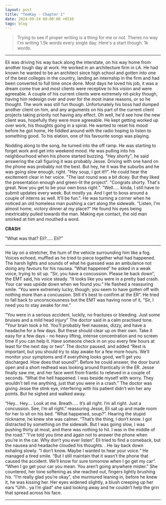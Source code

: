 ```yaml
---
layout: post
title: "TeeKay - Chapter 1"
date: 2024-09-24 00:00:00 +0530
tags: blog
---
```


> Trying to see if proper writing is a thing for me or not. Theres no way I'm writing 1.5k words every single day. Here's a start though. 1k words. 

---


Eli was driving his way back along the interstate, on his way home from another tough day at work. He worked in an architecture firm in LA. He had known he wanted to be an architect since high school and gotten into one of the best colleges in the country, landing an internship in the firm and had been converted to full time once done. Most days he loved his job, it was a dream come true and most clients were receptive to his vision and were agreeable. A couple of his current clients were extremely nit-picky though, having him redesign over and over for the most inane reasons, or so he thought. The work was still fun though. Unfortunately his boss had dumped another client on him, and any arguments on his part of the current client projects taking priority not having any effect. Oh well, he'd see how the new client was, hopefully they were more agreeable. He kept getting worked up over work, his thoughts going in a spiral. He wanted to reset his mood before he got home, He fiddled around with the radio hoping to listen to something good. To his elation, one of his favourite songs was playing. 

Nodding along to the song, he turned into the off ramp. He was starting to forget work and get into weekend mood. He was pulling into his neighbourhood when his phone started buzzing. "Hey shorty", he said answering the call figuring it was probably Jesse. Driving with one hand on the phone was probably not the best. But hey, he it was the suburbs and he was going slow enough, right. 
"Hey soup, I got it!!". 
He could hear the excitement clear in her voice. 
"The last round was a bit dicey. But they liked the presentation enough and green-lit the project". 
"Congrats shorty. That's great. Now you get to be your own boss right.". 
"Well..... kinda, I still have to submit updates every week. But mostly ya. And I get to boss around a couple of interns as well. It'll be fun.". 
He was turning a corner when he noticed an old homeless man pushing a cart along the sidewalk. 
"Listen, I'm almost home, victory dinner at my place?"
He found his eyes being inextricably pulled towards the man. Making eye contact, the old man smirked at him and mouthed a word. 

**CRASH**

”What was that? Eli?….. Eli?”

---

He lay on a stretcher, the hum of the vehicle surrounding him like a fog. Voices echoed, muffled as he tried to piece together what had happened. The harsh lights and sounds of what he guessed was an ambulance not doing any favours for his nausea. ”What happened” he asked in a weak voice, trying to sit up. “Sir, you have a concussion. Please lie back down”, the EMT said, his voice steady. “It looks like you were in a pretty bad crash. Your car was upside down when we found you.” He flashed a reassuring smile. “You were extremely lucky, though; you seem to have gotten off with nothing more than a concussion. Still it’s best to confirm at the ER”. He tried to fall back to unconsciousness but the EMT was having none of it, “Sir, I need you to stay awake for me.”

“You were in a serious accident, luckily, no fractures or bleeding. Just some bruises and a mild head injury” The doctor said in a calm practised tone. “Your brain took a hit. You’ll probably feel nauseas, dizzy, and have a headache for a few days. But these should clear up on their own. Take it easy for a few days - no heavy lifting, intense concentration and no screen time if you can help it. Have someone check in on you every few hours at least for the next day or two”. The doctor paused, and added “Rest is important, but you should try to stay awake for a few more hours. We’ll monitor your symptoms and if everything looks good, we’ll get you discharged. How does that sound?”. Before he could answer, the door burst open and a short redhead was looking around frantically in the ER. Jesse finally saw me, and her face went from frantic to relieved in a couple of seconds. “What the hell happened. I was beside myself with worry. They wouldn’t tell me anything, just that you were in a crash.” The doctor was giving Jesse the stink eye, interfering with his patient didn’t win her any points. But he sighed and walked away. 

“Hey… Hey…. Look at me. Breath….. It’s all right. I’m all right. Just a concussion. See, I’m all right.” reassuring Jesse, Eli sat up and made room for her to sit on his bed. “What happened, soup?”. Hearing the stupid nickname, he knew she was calmer. “That’s the thing, I don’t know. I got distracted by something on the sidewalk. But I was going slow, I was pushing thirty at most, and there was nothing to hit. I was in the middle of the road.” “I’ve told you time and again not to answer the phone when you’re in the car. Why don’t you ever listen”. Eli tried to find a comeback, but the nausea and  headache clouded his thoughts. . He lay back down exhaling slowly. “I don’t know. Maybe I wanted to hear your voice.“ He managed a tired smile. “But I still maintain that it wasn’t the phone that caused the accident. We’ll know for sure tomorrow when I go get my car”. “When I go get your car you mean. You aren’t going anywhere mister.” She countered, her tone softening as she reached out, fingers lightly brushing his. “I’m really glad you’re okay”, she murmured leaning in, before he knew it, he was kissing her. Her eyes widened slightly, a blush creeping up her ears “Uhh.. ya I’m glad” she said looking away and he couldn’t help the grin that spread across his face.

---


